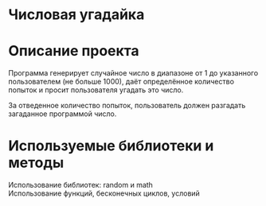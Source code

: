 # Числовая угадайка

# Описание проекта

Программа генерирует случайное число в диапазоне от 1 до указанного пользователем (не больше 1000), даёт определённое количество попыток и просит пользователя угадать это число.

За отведенное количество попыток, пользователь должен разгадать загаданное программой число.

# Используемые библиотеки и методы

Использование библиотек: random и math \
Использование функций, бесконечных циклов, условий
